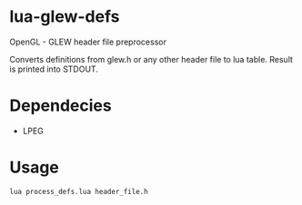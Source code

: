 lua-glew-defs
=============

OpenGL - GLEW header file preprocessor

Converts definitions from glew.h or any other header file to lua table.
Result is printed into STDOUT.

Dependecies
===========

* LPEG

Usage
=====

`lua process_defs.lua header_file.h`
